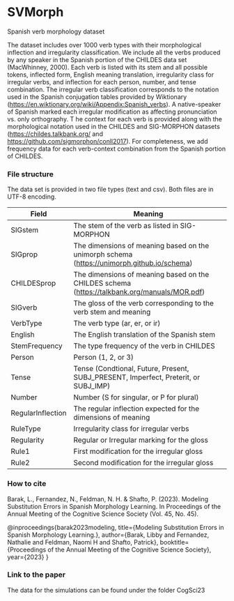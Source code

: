 # SVMorph
Spanish verb morphology dataset

The dataset includes over 1000 verb types with their morphological inflection and irregularity classification. 
We include all the verbs produced by any speaker in the Spanish portion of the CHILDES data set (MacWhinney, 2000). Each verb is listed
with its stem and all possible tokens, inflected form, English meaning translation, irregularity class for irregular verbs, and
inflection for each person, number, and tense combination.
The irregular verb classification corresponds to the notation used in the Spanish conjugation tables provided by Wiktionary (https://en.wiktionary.org/wiki/Appendix:Spanish_verbs).
A native-speaker of Spanish marked each irregular modification as affecting pronunciation vs. only orthography. T
he context for each verb is provided along with the morphological notation used in the CHILDES and SIG-MORPHON datasets (https://childes.talkbank.org/ and https://github.com/sigmorphon/conll2017).
For completeness, we add frequency data for each verb-context combination from the Spanish portion of CHILDES.

### File structure

The data set is provided in two file types (text and csv). Both files are in UTF-8 encoding. 

| Field  | Meaning |
| ------------- | ------------- |
| SIGstem | The stem of the verb as listed in SIG-MORPHON  |
| SIGprop  | The dimensions of meaning based on the unimorph schema (https://unimorph.github.io/schema)  |
| CHILDESprop | The dimensions of meaning based on the CHILDES schema (https://talkbank.org/manuals/MOR.pdf) |
| SIGverb | The gloss of the verb corresponding to the verb stem and meaning |
| VerbType | The verb type (ar, er, or ir) |
| English | The English translation of the Spanish stem |
| StemFrequency| The type frequency of the verb in CHILDES |
| Person | Person (1, 2, or 3) |
| Tense | Tense (Condtional, Future, Present, SUBJ_PRESENT, Imperfect, Preterit, or SUBJ_IMP) |
| Number | Number (S for singular, or P for plural) |
| RegularInflection | The regular inflection expected for the dimensions of meaning |
| RuleType | Irregularity class for irregular verbs |
| Regularity | Regular or Irregular marking for the gloss |
| Rule1 | First modification for the irregular gloss |
| Rule2 | Second modification for the irregular gloss |

### How to cite

Barak, L., Fernandez, N., Feldman, N. H. & Shafto, P. (2023). Modeling Substitution Errors in Spanish Morphology Learning. In Proceedings of the Annual Meeting of the Cognitive Science Society (Vol. 45, No. 45).

@inproceedings{barak2023modeling,
  title={Modeling Substitution Errors in Spanish Morphology Learning.},
  author={Barak, Libby and Fernandez, Nathalie and Feldman, Naomi H and Shafto, Patrick},
  booktitle={Proceedings of the Annual Meeting of the Cognitive Science Society},
  year={2023}
}

### Link to the paper

The data for the simulations can be found under the folder CogSci23

